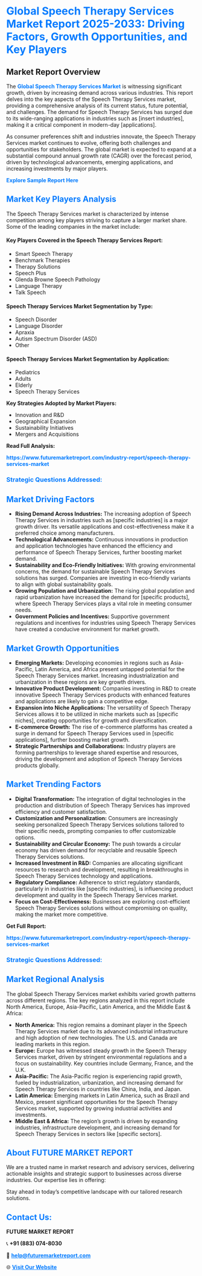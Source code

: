 <h1 style="color: #007BFF;">Global Speech Therapy Services Market Report 2025-2033: Driving Factors, Growth Opportunities, and Key Players</h1>

<section id="overview">
<h2>Market Report Overview</h2>
<p>The <a href="https://www.futuremarketreport.com/industry-report/speech-therapy-services-market" style="color: #007BFF; text-decoration: none;"><strong>Global Speech Therapy Services Market</strong></a> is witnessing significant growth, driven by increasing demand across various industries. This report delves into the key aspects of the Speech Therapy Services market, providing a comprehensive analysis of its current status, future potential, and challenges. The demand for Speech Therapy Services has surged due to its wide-ranging applications in industries such as [insert industries], making it a critical component in modern-day [applications].</p>
<p>As consumer preferences shift and industries innovate, the Speech Therapy Services market continues to evolve, offering both challenges and opportunities for stakeholders. The global market is expected to expand at a substantial compound annual growth rate (CAGR) over the forecast period, driven by technological advancements, emerging applications, and increasing investments by major players.</p>
</section>

<section id="overview">
<p><a href="https://www.futuremarketreport.com/request-sample/reportId=122275" style="color: #007BFF; text-decoration: none;"><strong>Explore Sample Report Here</strong></a></p>
</section>

<section id="key-players">
<h2 style="color: #007BFF;">Market Key Players Analysis</h2>
<p>The Speech Therapy Services market is characterized by intense competition among key players striving to capture a larger market share. Some of the leading companies in the market include:</p>
<h4>Key Players Covered in the Speech Therapy Services Report:</h4>
<ul><li>Smart Speech Therapy</li><li>Benchmark Therapies</li><li>Therapy Solutions</li><li>Speech Plus</li><li>Glenda Browne Speech Pathology</li><li>Language Therapy</li><li>Talk Speech</li></ul>
<h4>Speech Therapy Services Market Segmentation by Type:</h4>
<ul><li>Speech Disorder</li><li>Language Disorder</li><li>Apraxia</li><li>Autism Spectrum Disorder (ASD)</li><li>Other</li></ul>

<h4>Speech Therapy Services Market Segmentation by Application:</h4>
<ul><li>Pediatrics</li><li>Adults</li><li>Elderly</li><li>Speech Therapy Services</li></ul>
<p><strong>Key Strategies Adopted by Market Players:</strong></p>
<ul>
<li>Innovation and R&D</li>
<li>Geographical Expansion</li>
<li>Sustainability Initiatives</li>
<li>Mergers and Acquisitions</li>
</ul>
</section>

<section>
<p><strong>Read Full Analysis: </strong></p><a href="https://www.futuremarketreport.com/industry-report/speech-therapy-services-market" style="color: #007BFF; text-decoration: none;"><strong>https://www.futuremarketreport.com/industry-report/speech-therapy-services-market</strong></a>
<h3 style="color: #007BFF;">Strategic Questions Addressed:</h3>
</section>

<section id="driving-factors">
<h2 style="color: #007BFF;">Market Driving Factors</h2>
<ul>
<li><strong>Rising Demand Across Industries:</strong> The increasing adoption of Speech Therapy Services in industries such as [specific industries] is a major growth driver. Its versatile applications and cost-effectiveness make it a preferred choice among manufacturers.</li>
<li><strong>Technological Advancements:</strong> Continuous innovations in production and application technologies have enhanced the efficiency and performance of Speech Therapy Services, further boosting market demand.</li>
<li><strong>Sustainability and Eco-Friendly Initiatives:</strong> With growing environmental concerns, the demand for sustainable Speech Therapy Services solutions has surged. Companies are investing in eco-friendly variants to align with global sustainability goals.</li>
<li><strong>Growing Population and Urbanization:</strong> The rising global population and rapid urbanization have increased the demand for [specific products], where Speech Therapy Services plays a vital role in meeting consumer needs.</li>
<li><strong>Government Policies and Incentives:</strong> Supportive government regulations and incentives for industries using Speech Therapy Services have created a conducive environment for market growth.</li>
</ul>
</section>

<section id="growth-opportunities">
<h2 style="color: #007BFF;">Market Growth Opportunities</h2>
<ul>
<li><strong>Emerging Markets:</strong> Developing economies in regions such as Asia-Pacific, Latin America, and Africa present untapped potential for the Speech Therapy Services market. Increasing industrialization and urbanization in these regions are key growth drivers.</li>
<li><strong>Innovative Product Development:</strong> Companies investing in R&D to create innovative Speech Therapy Services products with enhanced features and applications are likely to gain a competitive edge.</li>
<li><strong>Expansion into Niche Applications:</strong> The versatility of Speech Therapy Services allows it to be utilized in niche markets such as [specific niches], creating opportunities for growth and diversification.</li>
<li><strong>E-commerce Growth:</strong> The rise of e-commerce platforms has created a surge in demand for Speech Therapy Services used in [specific applications], further boosting market growth.</li>
<li><strong>Strategic Partnerships and Collaborations:</strong> Industry players are forming partnerships to leverage shared expertise and resources, driving the development and adoption of Speech Therapy Services products globally.</li>
</ul>
</section>

<section id="trending-factors">
<h2 style="color: #007BFF;">Market Trending Factors</h2>
<ul>
<li><strong>Digital Transformation:</strong> The integration of digital technologies in the production and distribution of Speech Therapy Services has improved efficiency and customer satisfaction.</li>
<li><strong>Customization and Personalization:</strong> Consumers are increasingly seeking personalized Speech Therapy Services solutions tailored to their specific needs, prompting companies to offer customizable options.</li>
<li><strong>Sustainability and Circular Economy:</strong> The push towards a circular economy has driven demand for recyclable and reusable Speech Therapy Services solutions.</li>
<li><strong>Increased Investment in R&D:</strong> Companies are allocating significant resources to research and development, resulting in breakthroughs in Speech Therapy Services technology and applications.</li>
<li><strong>Regulatory Compliance:</strong> Adherence to strict regulatory standards, particularly in industries like [specific industries], is influencing product development and quality in the Speech Therapy Services market.</li>
<li><strong>Focus on Cost-Effectiveness:</strong> Businesses are exploring cost-efficient Speech Therapy Services solutions without compromising on quality, making the market more competitive.</li>
</ul>
</section>

<section>
<p><strong>Get Full Report: </strong></p><a href="https://www.futuremarketreport.com/industry-report/speech-therapy-services-market" style="color: #007BFF; text-decoration: none;"><strong>https://www.futuremarketreport.com/industry-report/speech-therapy-services-market</strong></a>
<h3 style="color: #007BFF;">Strategic Questions Addressed:</h3>
</section>


<section id="regional-analysis">
<h2 style="color: #007BFF;">Market Regional Analysis</h2>
<p>The global Speech Therapy Services market exhibits varied growth patterns across different regions. The key regions analyzed in this report include North America, Europe, Asia-Pacific, Latin America, and the Middle East & Africa:</p>
<ul>
<li><strong>North America:</strong> This region remains a dominant player in the Speech Therapy Services market due to its advanced industrial infrastructure and high adoption of new technologies. The U.S. and Canada are leading markets in this region.</li>
<li><strong>Europe:</strong> Europe has witnessed steady growth in the Speech Therapy Services market, driven by stringent environmental regulations and a focus on sustainability. Key countries include Germany, France, and the U.K.</li>
<li><strong>Asia-Pacific:</strong> The Asia-Pacific region is experiencing rapid growth, fueled by industrialization, urbanization, and increasing demand for Speech Therapy Services in countries like China, India, and Japan.</li>
<li><strong>Latin America:</strong> Emerging markets in Latin America, such as Brazil and Mexico, present significant opportunities for the Speech Therapy Services market, supported by growing industrial activities and investments.</li>
<li><strong>Middle East & Africa:</strong> The region’s growth is driven by expanding industries, infrastructure development, and increasing demand for Speech Therapy Services in sectors like [specific sectors].</li>
</ul>
</section>

<footer>
<h2 style="color: #007BFF;">About FUTURE MARKET REPORT</h2>
<p>We are a trusted name in market research and advisory services, delivering actionable insights and strategic support to businesses across diverse industries. Our expertise lies in offering:</p>

<p>Stay ahead in today’s competitive landscape with our tailored research solutions.</p>

<h2 style="color: #007BFF;">Contact Us:</h2>
<p><strong>FUTURE MARKET REPORT</strong></p>
<p>📞 <strong>+91 (883) 074-8030</strong></p>
<p>📧 <strong><a href="mailto:help@futuremarketreport.com" style="color: #007BFF;">help@futuremarketreport.com</a></strong></p>
<p>🌐 <strong><a href="https://www.futuremarketreport.com/" style="color: #007BFF;">Visit Our Website</a></strong></p>
</footer>